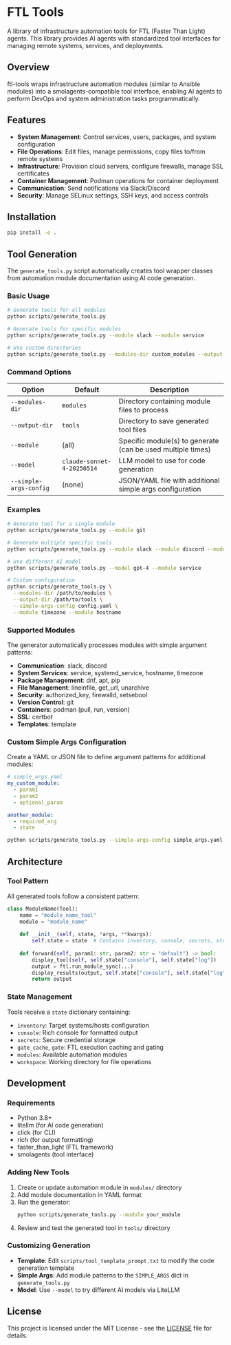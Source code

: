 
# FTL Tools

A library of infrastructure automation tools for FTL (Faster Than Light) agents. This library provides AI agents with standardized tool interfaces for managing remote systems, services, and deployments.

## Overview

ftl-tools wraps infrastructure automation modules (similar to Ansible modules) into a smolagents-compatible tool interface, enabling AI agents to perform DevOps and system administration tasks programmatically.

## Features

- **System Management**: Control services, users, packages, and system configuration
- **File Operations**: Edit files, manage permissions, copy files to/from remote systems  
- **Infrastructure**: Provision cloud servers, configure firewalls, manage SSL certificates
- **Container Management**: Podman operations for container deployment
- **Communication**: Send notifications via Slack/Discord
- **Security**: Manage SELinux settings, SSH keys, and access controls

## Installation

```bash
pip install -e .
```

## Tool Generation

The `generate_tools.py` script automatically creates tool wrapper classes from automation module documentation using AI code generation.

### Basic Usage

```bash
# Generate tools for all modules
python scripts/generate_tools.py

# Generate tools for specific modules
python scripts/generate_tools.py --module slack --module service

# Use custom directories
python scripts/generate_tools.py --modules-dir custom_modules --output-dir generated_tools
```

### Command Options

| Option | Default | Description |
|--------|---------|-------------|
| `--modules-dir` | `modules` | Directory containing module files to process |
| `--output-dir` | `tools` | Directory to save generated tool files |
| `--module` | (all) | Specific module(s) to generate (can be used multiple times) |
| `--model` | `claude-sonnet-4-20250514` | LLM model to use for code generation |
| `--simple-args-config` | (none) | JSON/YAML file with additional simple args configuration |

### Examples

```bash
# Generate tool for a single module
python scripts/generate_tools.py --module git

# Generate multiple specific tools
python scripts/generate_tools.py --module slack --module discord --module firewalld

# Use different AI model
python scripts/generate_tools.py --model gpt-4 --module service

# Custom configuration
python scripts/generate_tools.py \
  --modules-dir /path/to/modules \
  --output-dir /path/to/tools \
  --simple-args-config config.yaml \
  --module timezone --module hostname
```

### Supported Modules

The generator automatically processes modules with simple argument patterns:

- **Communication**: slack, discord
- **System Services**: service, systemd_service, hostname, timezone
- **Package Management**: dnf, apt, pip
- **File Management**: lineinfile, get_url, unarchive
- **Security**: authorized_key, firewalld, setsebool
- **Version Control**: git
- **Containers**: podman (pull, run, version)
- **SSL**: certbot
- **Templates**: template

### Custom Simple Args Configuration

Create a YAML or JSON file to define argument patterns for additional modules:

```yaml
# simple_args.yaml
my_custom_module:
  - param1
  - param2
  - optional_param

another_module:
  - required_arg
  - state
```

```bash
python scripts/generate_tools.py --simple-args-config simple_args.yaml --module my_custom_module
```

## Architecture

### Tool Pattern

All generated tools follow a consistent pattern:

```python
class ModuleName(Tool):
    name = "module_name_tool"
    module = "module_name"
    
    def __init__(self, state, *args, **kwargs):
        self.state = state  # Contains inventory, console, secrets, etc.
        
    def forward(self, param1: str, param2: str = "default") -> bool:
        display_tool(self, self.state["console"], self.state["log"])
        output = ftl.run_module_sync(...)
        display_results(output, self.state["console"], self.state["log"])
        return output
```

### State Management

Tools receive a `state` dictionary containing:
- `inventory`: Target systems/hosts configuration
- `console`: Rich console for formatted output
- `secrets`: Secure credential storage
- `gate_cache`, `gate`: FTL execution caching and gating
- `modules`: Available automation modules
- `workspace`: Working directory for file operations

## Development

### Requirements

- Python 3.8+
- litellm (for AI code generation)
- click (for CLI)
- rich (for output formatting)
- faster_than_light (FTL framework)
- smolagents (tool interface)

### Adding New Tools

1. Create or update automation module in `modules/` directory
2. Add module documentation in YAML format
3. Run the generator:
   ```bash
   python scripts/generate_tools.py --module your_module
   ```
4. Review and test the generated tool in `tools/` directory

### Customizing Generation

- **Template**: Edit `scripts/tool_template_prompt.txt` to modify the code generation template
- **Simple Args**: Add module patterns to the `SIMPLE_ARGS` dict in `generate_tools.py`
- **Model**: Use `--model` to try different AI models via LiteLLM

## License

This project is licensed under the MIT License - see the [LICENSE](LICENSE) file for details.
